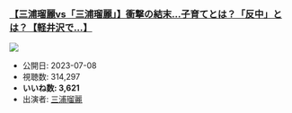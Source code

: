 ### [【三浦瑠麗vs「三浦瑠麗」】衝撃の結末…子育てとは？「反中」とは？【軽井沢で…】](https://www.youtube.com/watch?v=qzcZmNi5HVs)
[![](https://img.youtube.com/vi/qzcZmNi5HVs/sddefault.jpg)](https://www.youtube.com/watch?v=qzcZmNi5HVs)
-   公開日: 2023-07-08
-   視聴数: 314,297
-   **いいね数: 3,621**
-   出演者: [三浦瑠麗](/rehacq_fan/people/三浦瑠麗 "wikilink")
